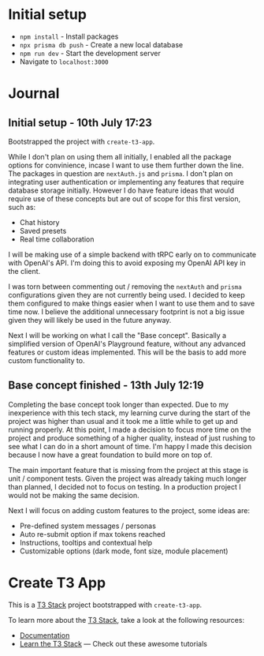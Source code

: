 # Initial setup

- `npm install` - Install packages
- `npx prisma db push` - Create a new local database
- `npm run dev` - Start the development server
- Navigate to `localhost:3000`

# Journal

## Initial setup - 10th July 17:23

Bootstrapped the project with `create-t3-app`.

While I don't plan on using them all initially, I enabled all the package options for convinience, incase I want to use them further down the line. The packages in question are `nextAuth.js` and `prisma`. I don't plan on integrating user authentication or implementing any features that require database storage initially. However I do have feature ideas that would require use of these concepts but are out of scope for this first version, such as:

- Chat history
- Saved presets
- Real time collaboration

I will be making use of a simple backend with tRPC early on to communicate with OpenAI's API. I'm doing this to avoid exposing my OpenAI API key in the client.

I was torn between commenting out / removing the `nextAuth` and `prisma` configurations given they are not currently being used. I decided to keep them configured to make things easier when I want to use them and to save time now. I believe the additional unnecessary footprint is not a big issue given they will likely be used in the future anyway.

Next I will be working on what I call the "Base concept". Basically a simplified version of OpenAI's Playground feature, without any advanced features or custom ideas implemented. This will be the basis to add more custom functionality to.

## Base concept finished - 13th July 12:19

Completing the base concept took longer than expected. Due to my inexperience with this tech stack, my learning curve during the start of the project was higher than usual and it took me a little while to get up and running properly. At this point, I made a decision to focus more time on the project and produce something of a higher quality, instead of just rushing to see what I can do in a short amount of time. I'm happy I made this decision because I now have a great foundation to build more on top of.

The main important feature that is missing from the project at this stage is unit / component tests. Given the project was already taking much longer than planned, I decided not to focus on testing. In a production project I would not be making the same decision.

Next I will focus on adding custom features to the project, some ideas are:

- Pre-defined system messages / personas
- Auto re-submit option if max tokens reached
- Instructions, tooltips and contextual help
- Customizable options (dark mode, font size, module placement)

# Create T3 App

This is a [T3 Stack](https://create.t3.gg/) project bootstrapped with `create-t3-app`.

To learn more about the [T3 Stack](https://create.t3.gg/), take a look at the following resources:

- [Documentation](https://create.t3.gg/)
- [Learn the T3 Stack](https://create.t3.gg/en/faq#what-learning-resources-are-currently-available) — Check out these awesome tutorials
